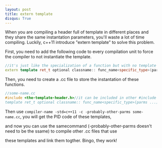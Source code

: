 ```yaml
---
layout: post
title: extern template
disqus: True
---
```


When you are compiling a header full of template in different places and they share the same instantation parameters, you'll waste
a lot of time compiling. Luckily, c++11 introduce "extern template" to solve this problem.
<p>First, you need to add the following code to every compilation unit to force the compiler to not instantiate the template.
  
```c++
//it's just like the specialization of a function but with no template paramter list
extern template ret_t optional classname:: func_name<specific_type>(parms ...);
```
<p>Then, you need to create a .cc file to store the instantation of these functions.
  
```c++
//some-name.cc
#include <the-template-header.h>//it can be included in other #include stype\
template ret_t optional classname:: func_name<specific_type>(parms ...);
```
Then use ```compiler-name -std=c++11 -c -probably-other-parms some-name.cc```, you will get the PID code of these templates, 
<p>and now you can use the samecommand (-probably-other-parms doesn't need to be the ssame) to compile other .cc files that use
<p>these templates and link them togther. Bingo, they work!
